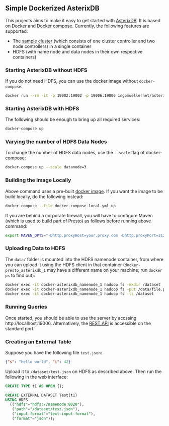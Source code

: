 ## Simple Dockerized AsterixDB

This projects aims to make it easy to get started with [AsterixDB](https://asterixdb.apache.org/). It is based on Docker and [Docker compose](https://docs.docker.com/compose/). Currently, the following features are supported:

* The [sample cluster](https://asterixdb.apache.org/docs/0.9.6/ncservice.html#quickstart) (which consists of one cluster controller and two node controllers) in a single container
* HDFS (with name node and data nodes in their own respective containers)

### Starting AsterixDB without HDFS

If you do not need HDFS, you can use the docker image without `docker-compose`:

```bash
docker run --rm -it -p 19002:19002 -p 19006:19006 ingomuellernet/asterixdb
```

### Starting AsterixDB with HDFS

The following should be enough to bring up all required services:

```bash
docker-compose up
```

### Varying the number of HDFS Data Nodes

To change the number of HDFS data nodes, use the `--scale` flag of docker-compose:

```bash
docker-compose up --scale datanode=3
```

### Building the Image Locally

Above command uses a pre-built [docker image](https://hub.docker.com/r/ingomuellernet/asterixdb). If you want the image to be build locally, do the following instead:

```bash
docker-compose --file docker-compose-local.yml up
```

If you are behind a corporate firewall, you will have to configure Maven (which is used to build part of Presto) as follows before running above command:

```bash
export MAVEN_OPTS="-Dhttp.proxyHost=your.proxy.com -Dhttp.proxyPort=3128 -Dhttps.proxyHost=your.proxy.com -Dhttps.proxyPort=3128"
```

### Uploading Data to HDFS

The `data/` folder is mounted into the HDFS namenode container, from where you can upload it using the HDFS client in that container (`docker-presto_asterixdb_1` may have a different name on your machine; run `docker ps` to find out):

```bash
docker exec -it docker-asterixdb_namenode_1 hadoop fs -mkdir /dataset
docker exec -it docker-asterixdb_namenode_1 hadoop fs -put /data/file.parquet /dataset/
docker exec -it docker-asterixdb_namenode_1 hadoop fs -ls /dataset
```

### Running Queries

Once started, you should be able to use the server by accssing http://localhost:19006. Alternatively, the [REST API](https://ci.apache.org/projects/asterixdb/api.html) is accessible on the standard port.

### Creating an External Table

Suppose you have the following file `test.json`:

```json
{"s": "hello world", "i": 42}
```

Upload it to `/dataset/test.json` on HDFS as described above. Then run the following in the web interface:

```SQL
CREATE TYPE t1 AS OPEN {};

CREATE EXTERNAL DATASET Test(t1)
USING HDFS
  (("hdfs"="hdfs://namenode:8020"),
   ("path"="/dataset/test.json"),
   ("input-format"="text-input-format"),
   ("format"="json"));

```
